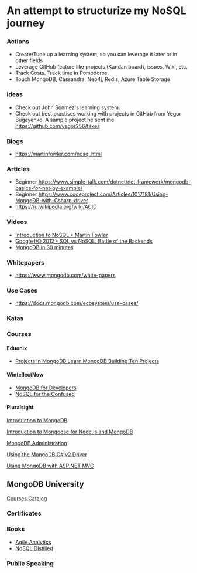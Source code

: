 # An attempt to structurize my NoSQL journey


### Actions
- Create/Tune up a learning system, so you can leverage it later or in other fields
- Leverage GitHub feature like projects (Kandan board), issues, Wiki, etc.
- Track Costs. Track time in Pomodoros.
- Touch MongoDB, Cassandra, Neo4j, Redis, Azure Table Storage

### Ideas

- Check out John Sonmez's learning system. 
- Check out best practises working with projects in GitHub from Yegor Bugayenko. A sample project he sent me https://github.com/yegor256/takes


### Blogs

- https://martinfowler.com/nosql.html

### Articles
- Beginner https://www.simple-talk.com/dotnet/net-framework/mongodb-basics-for-net-by-example/ 
- Beginner https://www.codeproject.com/Articles/1017181/Using-MongoDB-with-Csharp-driver 
- https://ru.wikipedia.org/wiki/ACID

### Videos
- [Introduction to NoSQL • Martin Fowler](https://www.youtube.com/watch?v=qI_g07C_Q5I)
- [Google I/O 2012 - SQL vs NoSQL: Battle of the Backends](https://www.youtube.com/watch?v=rRoy6I4gKWU)
- [MongoDB in 30 minutes](https://www.youtube.com/watch?v=pWbMrx5rVBE)

### Whitepapers
- https://www.mongodb.com/white-papers

### Use Cases
- https://docs.mongodb.com/ecosystem/use-cases/

### Katas

### Courses

#### Eduonix
- [Projects in MongoDB Learn MongoDB Building Ten Projects](https://www.eduonix.com/courses/Web-Development/Projects-in-MongoDB-Learn-MongoDB-Building-Ten-Projects)

#### WintellectNow

- [MongoDB for Developers](https://www.wintellectnow.com/Videos/Watch?videoId=mongodb-for-developers)
- [NoSQL for the Confused](https://www.wintellectnow.com/Videos/Watch?videoId=nosql-for-the-confused)

#### Pluralsight

[Introduction to MongoDB](https://app.pluralsight.com/library/courses/mongodb-introduction/table-of-contents)

[Introduction to Mongoose for Node.js and MongoDB](https://app.pluralsight.com/library/courses/mongoose-for-nodejs-mongodb/table-of-contents)

[MongoDB Administration](https://app.pluralsight.com/library/courses/mongodb-administration/table-of-contents)

[Using the MongoDB C# v2 Driver](https://app.pluralsight.com/library/courses/mongo-db-csharp-v2-driver/table-of-contents)

[Using MongoDB with ASP.NET MVC](https://app.pluralsight.com/library/courses/using-mongodb-aspdotnet-mvc/table-of-contents)

## MongoDB University

[Courses Catalog](https://university.mongodb.com/courses/catalog)

### Certificates


### Books

- [Agile Analytics](http://www.informit.com/articles/article.aspx?p=1743274)
- [NoSQL Distilled](https://martinfowler.com/books/nosql.html)

### Public Speaking

